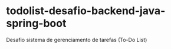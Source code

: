 # todolist-desafio-backend-java-spring-boot
Desafio sistema de gerenciamento de tarefas (To-Do List)
